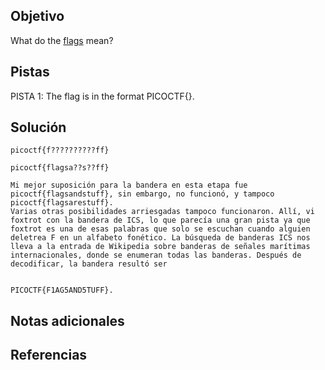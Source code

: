 ## Objetivo
What do the [flags](https://jupiter.challenges.picoctf.org/static/fbeb5f9040d62b18878d199cdda2d253/flag.png) mean?
## Pistas
PISTA 1:
The flag is in the format PICOCTF{}.
## Solución

```
picoctf{f??????????ff}

picoctf{flagsa??s??ff}

Mi mejor suposición para la bandera en esta etapa fue picoctf{flagsandstuff}, sin embargo, no funcionó, y tampoco picoctf{flagsarestuff}.
Varias otras posibilidades arriesgadas tampoco funcionaron. Allí, vi foxtrot con la bandera de ICS, lo que parecía una gran pista ya que foxtrot es una de esas palabras que solo se escuchan cuando alguien deletrea F en un alfabeto fonético. La búsqueda de banderas ICS nos lleva a la entrada de Wikipedia sobre banderas de señales marítimas internacionales, donde se enumeran todas las banderas. Después de decodificar, la bandera resultó ser 


PICOCTF{F1AG5AND5TUFF}.
```
## Notas adicionales

## Referencias
